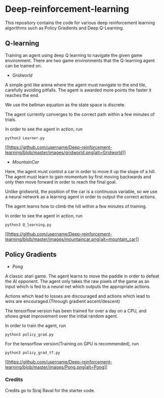 # Deep-reinforcement-learning

This repository contains the code for various deep reinforcement learning algorithms such as Policy Gradients and Deep Q-Learning.

## Q-learning

Training an agent using deep Q learning to navigate the given game environment. There are two game environments that the Q-learning agent can be trained on.

* *Gridworld*

A simple grid like arena where the agent must navigate to the end tile, carefully avoiding pitfalls. The agent is awarded more points the faster it reaches the end. 

We use the bellman equation as the state space is discrete.

The agent currently converges to the correct path within a few minutes of trials.

In order to see the agent in action, run
```
python3 Learner.py
```

[[https://github.com/username/Deep-reinforcement-learning/blob/master/images/gridworld.png|alt=Gridworld]]


* *MountainCar*

Here, the agent must control a car in order to move it up the slope of a hill. The agent must learn to gain momentum by first moving backwards and only then move forward in order to reach the final goal. 

Unlike gridworld, the position of the car is a continuous variable, so we use a neural network as a learning agent in order to output the correct actions.

The agent learns how to climb the hill within a few minutes of training.

In order to see the agent in action, run
```
python3 Q_learning.py
```

[[https://github.com/username/Deep-reinforcement-learning/blob/master/images/mountaincar.png|alt=mountain_car]]


## Policy Gradients

* *Pong* 

A classic atari game. The agent learns to move the paddle in order to defeat the AI opponent. The agent only takes the raw pixels of the game as an input which is fed to a neural net which outputs the appropriate actions. 

Actions which lead to losses are discouraged and actions which lead to wins are encouraged.(Through gradient ascent/descent)

The tensorflow version has been trained for over a day on a CPU, and shows great improvement over the initial random agent.

In order to train the agent, run
```
python3 policy_grad.py
```
For the tensorflow version(Training on GPU is recommended), run
```
python3 policy_grad_tf.py
```

[[https://github.com/username/Deep-reinforcement-learning/blob/master/images/Pong.png|alt=Pong]]


### Credits 

Credits go to Siraj Raval for the starter code.
